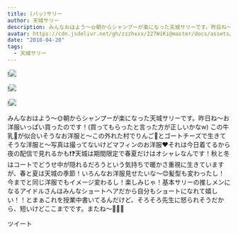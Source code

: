 ```yaml
---
title: (バッ)サリー
author: 天城サリー
description: みんなおはよう〜🌞朝からシャンプーが楽になった天城サリーです。昨日ね〜お洋服いっぱい買ったのです！(買ってもらったと言った方が正しいかなw) この牛乳🥛が似合いそうなお洋服と〜この外れた村でりんご🍎とゴー...
avatar: https://cdn.jsdelivr.net/gh/zzzhxxx/227WiKi@master/docs/assets/photo/avatar/sally.jpg
date: "2018-04-20"
tags:
  - 天城サリー
---
```


!![](https://cdn.jsdelivr.net/gh/zzzhxxx/227WiKi-image@master/blog-image/sally-2018-04-20_1.jpg)

!![](https://cdn.jsdelivr.net/gh/zzzhxxx/227WiKi-image@master/blog-image/sally-2018-04-20_2.jpg)

!![](https://cdn.jsdelivr.net/gh/zzzhxxx/227WiKi-image@master/blog-image/sally-2018-04-20_3.jpg)


みんなおはよう〜🌞朝からシャンプーが楽になった天城サリーです。昨日ね〜お洋服いっぱい買ったのです！(買ってもらったと言った方が正しいかなw) この牛乳🥛が似合いそうなお洋服と〜この外れた村でりんご🍎とゴートチーズで生きてそうな洋服と〜写真は撮ってないけどマフィンのお洋服❤️それは今日着てるから夜の配信で見れるかも❗️❓天城は期間限定で春夏だけはオシャレなんです！秋と冬はコートでどうせ中が隠れるだろうという気持ちで暖かさ重視に生きていますが、春と夏は天城の季節！いろんなお洋服見せたいな〜😊髪型も変わったし！今までと同じ洋服でもイメージ変わるし！楽しみじゃ！基本サリーの推しメンになるアイドルさんはみんなショートヘアだから自分もショートになれて嬉しい！！とまぁこれを授業中書いてるんだけど、そろそろ先生に怒られそうだから、短いけどここまでです。またね〜🍎💌😬


ツイート



